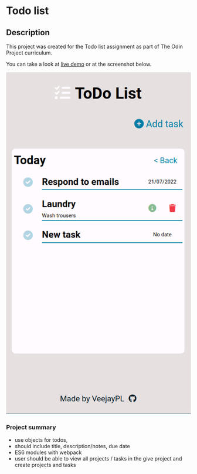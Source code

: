 # Todo list

## Description

This project was created for the Todo list assignment as part of The Odin Project curriculum.

You can take a look at [live demo](https://veejaypl.github.io/todo-list/) or at the screenshot below.

![ToDo List home view](https://github.com/VeejayPL/todo-list/blob/main/dist/images/taskscreenshot.png)

### Project summary

- use objects for todos,
- should include title, description/notes, due date
- ES6 modules with webpack
- user should be able to view all projects / tasks in the give project and create projects and tasks
